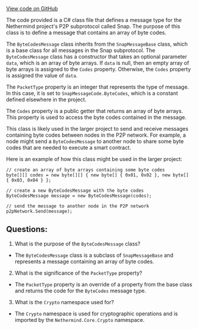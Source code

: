 [View code on GitHub](https://github.com/nethermindeth/nethermind/Nethermind.Network/P2P/Subprotocols/Snap/Messages/ByteCodesMessage.cs)

The code provided is a C# class file that defines a message type for the Nethermind project's P2P subprotocol called Snap. The purpose of this class is to define a message that contains an array of byte codes. 

The `ByteCodesMessage` class inherits from the `SnapMessageBase` class, which is a base class for all messages in the Snap subprotocol. The `ByteCodesMessage` class has a constructor that takes an optional parameter `data`, which is an array of byte arrays. If `data` is null, then an empty array of byte arrays is assigned to the `Codes` property. Otherwise, the `Codes` property is assigned the value of `data`. 

The `PacketType` property is an integer that represents the type of message. In this case, it is set to `SnapMessageCode.ByteCodes`, which is a constant defined elsewhere in the project. 

The `Codes` property is a public getter that returns an array of byte arrays. This property is used to access the byte codes contained in the message. 

This class is likely used in the larger project to send and receive messages containing byte codes between nodes in the P2P network. For example, a node might send a `ByteCodesMessage` to another node to share some byte codes that are needed to execute a smart contract. 

Here is an example of how this class might be used in the larger project:

```
// create an array of byte arrays containing some byte codes
byte[][] codes = new byte[][] { new byte[] { 0x01, 0x02 }, new byte[] { 0x03, 0x04 } };

// create a new ByteCodesMessage with the byte codes
ByteCodesMessage message = new ByteCodesMessage(codes);

// send the message to another node in the P2P network
p2pNetwork.Send(message);
```
## Questions: 
 1. What is the purpose of the `ByteCodesMessage` class?
- The `ByteCodesMessage` class is a subclass of `SnapMessageBase` and represents a message containing an array of byte codes.

2. What is the significance of the `PacketType` property?
- The `PacketType` property is an override of a property from the base class and returns the code for the `ByteCodes` message type.

3. What is the `Crypto` namespace used for?
- The `Crypto` namespace is used for cryptographic operations and is imported by the `Nethermind.Core.Crypto` namespace.
